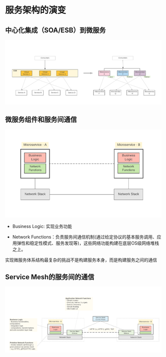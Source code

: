 # 服务架构的演变

## 中心化集成（SOA/ESB）到微服务

![](../images/003.png)


## 微服务组件和服务间通信

![](../images/004.png)

* Business Logic: 实现业务功能

* Network Functions：负责服务间通信机制(通过给定协议的基本服务调用、应用弹性和稳定性模式、服务发现等)，这些网络功能构建在底层OS级网络堆栈之上。


实现微服务体系结构最复杂的挑战不是构建服务本身，而是构建服务之间的通信


## Service Mesh的服务间的通信

![](../images/005.png)


